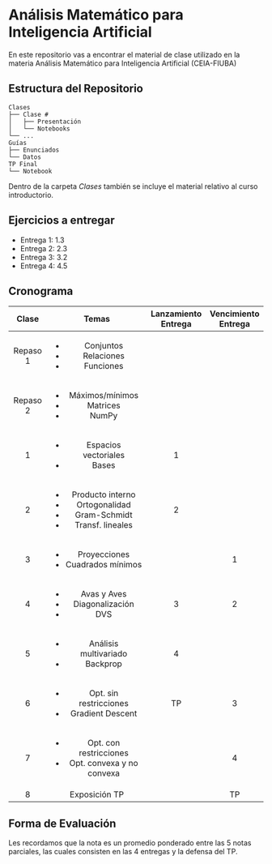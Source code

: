 # Análisis Matemático para Inteligencia Artificial
En este repositorio vas a encontrar el material de clase utilizado en la materia Análisis Matemático para Inteligencia Artificial (CEIA-FIUBA)

## Estructura del Repositorio

```
Clases
├── Clase #
│   ├── Presentación
│   └── Notebooks
└── ...
Guías
├── Enunciados
└── Datos
TP Final
└── Notebook
```

Dentro de la carpeta *Clases* también se incluye el material relativo al curso introductorio.

## Ejercicios a entregar

* Entrega 1: 1.3
* Entrega 2: 2.3
* Entrega 3: 3.2
* Entrega 4: 4.5 

## Cronograma

Clase | Temas | Lanzamiento<br />Entrega | Vencimiento<br />Entrega
:---: | :---: | :---: | :---:
Repaso 1 | <ul><li>Conjuntos</li><li>Relaciones</li><li>Funciones</li></ul>| | 
Repaso 2 | <ul><li>Máximos/mínimos</li><li>Matrices</li><li>NumPy</li></ul> | |
1 | <ul><li>Espacios vectoriales</li><li>Bases</li></ul> | 1 | 
2 | <ul><li>Producto interno</li><li>Ortogonalidad</li><li>Gram-Schmidt</li><li>Transf. lineales</li></ul> | 2 |
3 | <ul><li>Proyecciones</li><li>Cuadrados mínimos</li></ul> |  | 1
4 | <ul><li>Avas y Aves</li><li>Diagonalización</li><li>DVS</li></ul> | 3 | 2
5 | <ul><li>Análisis multivariado</li><li>Backprop</li></ul> | 4 | 
6 | <ul><li>Opt. sin restricciones</li><li>Gradient Descent</li></ul> | TP | 3
7 | <ul><li>Opt. con restricciones</li><li>Opt. convexa y no convexa</li></ul> | | 4
8 | Exposición TP | | TP

## Forma de Evaluación

Les recordamos que la nota es un promedio ponderado entre las 5 notas parciales, las cuales consisten en las 4 entregas y la defensa del TP.
